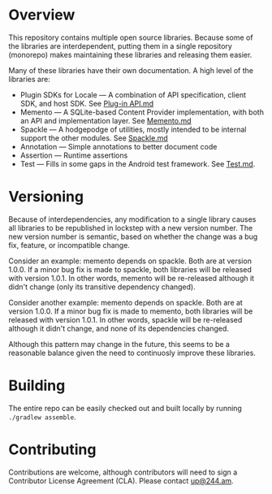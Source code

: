 # Overview
This repository contains multiple open source libraries.  Because some of the libraries are interdependent, putting them in a single repository (monorepo) makes maintaining these libraries and releasing them easier.

Many of these libraries have their own documentation.  A high level of the libraries are:

 * Plugin SDKs for Locale — A combination of API specification, client SDK, and host SDK.  See [Plug-in API.md](docs/Plug-in%20API.md)
 * Memento — A SQLite-based Content Provider implementation, with both an API and implementation layer.  See [Memento.md](docs/Memento.md)
 * Spackle — A hodgepodge of utilities, mostly intended to be internal support the other modules.  See [Spackle.md](docs/Spackle.md)
 * Annotation — Simple annotations to better document code
 * Assertion — Runtime assertions
 * Test — Fills in some gaps in the Android test framework. See [Test.md](docs/Test.md).

# Versioning
Because of interdependencies, any modification to a single library causes all libraries to be republished in lockstep with a new version number.  The new version number is semantic, based on whether the change was a bug fix, feature, or incompatible change.

Consider an example: memento depends on spackle.  Both are at version 1.0.0.  If a minor bug fix is made to spackle, both libraries will be released with version 1.0.1.  In other words, memento will be re-released although it didn't change (only its transitive dependency changed).

Consider another example: memento depends on spackle.  Both are at version 1.0.0.  If a minor bug fix is made to memento, both libraries will be released with version 1.0.1.  In other words, spackle will be re-released although it didn't change, and none of its dependencies changed.

Although this pattern may change in the future, this seems to be a reasonable balance given the need to continuosly improve these libraries.

# Building
The entire repo can be easily checked out and built locally by running `./gradlew assemble`.

# Contributing
Contributions are welcome, although contributors will need to sign a Contributor License Agreement (CLA).  Please contact up@244.am.
